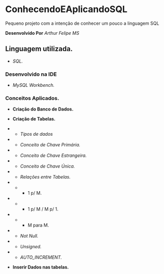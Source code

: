 # ConhecendoEAplicandoSQL
Pequeno projeto com a intenção de conhecer um pouco a linguagem SQL

**Desenvolvido Por** *Arthur Felipe MS*

## Linguagem utilizada.
* *SQL.*

### Desenvolvido  na IDE
* *MySQL Workbench.*

### Conceitos Aplicados. 
* **Criação do Banco de Dados.**

* **Criação de Tabelas.**
* * *Tipos de dados*
* * *Conceito de Chave Primária.*
* * *Conceito de Chave Estrangeira.*
* * *Conceito de Chave Única.*
* * *Relações entre Tabelas.*
* * * 1 p/ M.
* * * 1 p/ M / M p/ 1.
* * * M para M.
* * *Not Null.*
* * *Unsigned.*
* * *AUTO_INCREMENT.* 
* **Inserir Dados nas tabelas.** 

